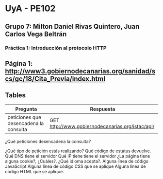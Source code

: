 # UyA - PE102
## Grupo 7: Milton Daniel Rivas Quintero, Juan Carlos Vega Beltrán
### Práctica 1: **Introducción al protocolo HTTP**


## Página 1:  http://www3.gobiernodecanarias.org/sanidad/scs/gc/18/Cita_Previa/index.html


## Tables

| Pregunta | Respuesta |
| ------ | ----------- |
| peticiones que desencadena la consulta | GET http://www.gobiernodecanarias.org/istac/api/ |




 ¿Qué peticiones desencadena la consulta?

 ¿Qué tipo de petición estás realizando?
 Qué código de estatus devuelve.
Qué DNS tiene el servidor
Qué IP tiene tiene el servidor
¿La página tiene alguna cookie?, ¿Cuáles?.
¿Qué idioma acepta?.
Alguna línea de código JavaScript
Alguna línea de código CSS que se aplique
Alguna línea de código HTML que se aplique.
